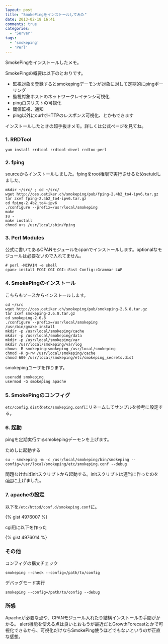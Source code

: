 ```yaml
---
layout: post
title: "SmokePingをインストールしてみた"
date: 2013-02-18 16:41
comments: true
categories: 
  - 'Server'
tags:
  - 'smokeping'
  - 'Perl'
---
```

SmokePingをインストールしたメモ。

SmokePingの概要は以下のとおりです。
- 監視対象を登録するとsmokepingデーモンが対象に対して定期的にpingポーリング
- 監視対象ホストのネットワークレイテンシ可視化
- pingロスリストの可視化
- 閾値監視、通知
- ping以外にcurlでHTTPのレスポンス可視化、とかもできます

インストールしたときの超手抜きメモ。詳しくは公式ページを見てね。

### 1. RRDTool

    yum install rrdtool rrdtool-devel rrdtoo-perl   
 
### 2. fping

sourceからインストールしました。fpingをroot権限で実行させるためsetuidしました。

    mkdir ~/src/ ; cd ~/src/
    wget http://oss.oetiker.ch/smokeping/pub/fping-2.4b2_to4-ipv6.tar.gz
    tar zxvf fping-2.4b2_to4-ipv6.tar.gz
    cd fping-2.4b2_to4-ipv6
    ./configure --prefix=/usr/local/smokeping
    make
    su -
    make install
    chmod u+s /usr/local/sbin/fping

### 3. Perl Modules
公式に書いてあるCPANモジュールをcpanでインストールします。optionalなモジュールは必要ないので入れてません。

    # perl -MCPAIN -e shell
    cpan> install FCGI CGI CGI::Fast Config::Grammar LWP

### 4. SmokePingのインストール

こちらもソースからインストールします。

    cd ~/src
    wget http://oss.oetiker.ch/smokeping/pub/smokeping-2.6.8.tar.gz
    tar zxvf smokeping-2.6.8.tar.gz
    cd smokeping-2.6.8
    ./configure --prefix=/usr/local/smokeping
    /usr/bin/gmake install
    mkdir -p /usr/local/smokeping/cache
    mkdir -p /usr/local/smokeping/data
    mkdir -p /usr/local/smokeping/var
    mkdir /usr/local/smokeping/var/log
    chown -R smokeping:smokeping /usr/local/smokeping
    chmod -R g+rw /usr/local/smokeping/cache
    chmod 600 /usr/local/smokeping/etc/smokeping_secrets.dist

smokepingユーザを作ります。

    useradd smokeping
    usermod -G smokeping apache

### 5. SmokePingのコンフィグ

`etc/config.dist`を`etc/smokeping.conf`にリネームしてサンプルを参考に設定する。

### 6. 起動
pingを定期実行するsmokepingデーモンを上げます。

ためしに起動する

    su - smokeping -m -c /usr/local/smokeping/bin/smokeping --config=/usr/local/smokeping/etc/smokeping.conf --debug

問題なければinitスクリプトから起動する。initスクリプトは適当に作ったのを[gist](https://gist.github.com/niku4i/4975644)に上げました。


### 7. apacheの設定

以下を`/etc/httpd/conf.d/smokeping.conf`に。

{% gist 4976007 %}

cgi用に以下を作った

{% gist 4976014 %}

### その他

コンフィグの構文チェック

    smokeping --check --config=/path/to/config

デバッグモード実行

    smokeping --config=/path/to/config --debug

### 所感

Apacheが必要な点や、CPANモジュール入れたり結構インストールの手間がかかる。
alert機能を使える点は良いとおもうが最近だとGrowthForecastとかで可視化できるから、可視化だけならSmokePing使うほどでもないというのが正直な感想。

